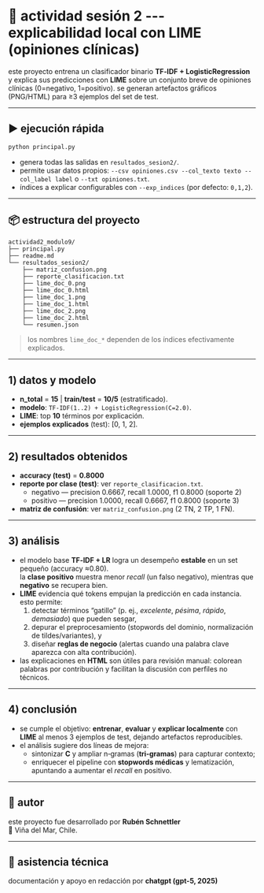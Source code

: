 # 📘 actividad sesión 2 --- explicabilidad local con LIME (opiniones clínicas)

este proyecto entrena un clasificador binario **TF‑IDF + LogisticRegression** y explica sus predicciones
con **LIME** sobre un conjunto breve de opiniones clínicas (0=negativo, 1=positivo). se generan
artefactos gráficos (PNG/HTML) para ≥3 ejemplos del set de test.

---

## ▶️ ejecución rápida

```bash
python principal.py
```

- genera todas las salidas en `resultados_sesion2/`.  
- permite usar datos propios: `--csv opiniones.csv --col_texto texto --col_label label` o `--txt opiniones.txt`.  
- índices a explicar configurables con `--exp_indices` (por defecto: `0,1,2`).  

---

## 📦 estructura del proyecto

```
actividad2_modulo9/
├── principal.py
├── readme.md
└── resultados_sesion2/
    ├── matriz_confusion.png
    ├── reporte_clasificacion.txt
    ├── lime_doc_0.png
    ├── lime_doc_0.html
    ├── lime_doc_1.png
    ├── lime_doc_1.html
    ├── lime_doc_2.png
    ├── lime_doc_2.html
    └── resumen.json
```
> los nombres `lime_doc_*` dependen de los índices efectivamente explicados.

---

## 1) datos y modelo

- **n_total** = **15** | **train/test** = **10/5** (estratificado).  
- **modelo**: `TF-IDF(1..2) + LogisticRegression(C=2.0)`.  
- **LIME**: top **10** términos por explicación.  
- **ejemplos explicados** (test): [0, 1, 2].  

---

## 2) resultados obtenidos

- **accuracy (test)** = **0.8000**  
- **reporte por clase (test)**: ver `reporte_clasificacion.txt`.  
  - negativo — precision 0.6667, recall 1.0000, f1 0.8000 (soporte 2)  
  - positivo — precision 1.0000, recall 0.6667, f1 0.8000 (soporte 3)  
- **matriz de confusión**: ver `matriz_confusion.png` (2 TN, 2 TP, 1 FN).  

---

## 3) análisis

- el modelo base **TF‑IDF + LR** logra un desempeño **estable** en un set pequeño (accuracy ≈0.80).  
  la **clase positivo** muestra menor *recall* (un falso negativo), mientras que **negativo** se recupera bien.  
- **LIME** evidencia qué tokens empujan la predicción en cada instancia. esto permite:  
  1) detectar términos “gatillo” (p. ej., *excelente*, *pésima*, *rápido*, *demasiado*) que pueden sesgar,  
  2) depurar el preprocesamiento (stopwords del dominio, normalización de tildes/variantes), y  
  3) diseñar **reglas de negocio** (alertas cuando una palabra clave aparezca con alta contribución).  
- las explicaciones en **HTML** son útiles para revisión manual: colorean palabras por contribución y
  facilitan la discusión con perfiles no técnicos.  

---

## 4) conclusión

- se cumple el objetivo: **entrenar**, **evaluar** y **explicar localmente** con **LIME** al menos 3
  ejemplos de test, dejando artefactos reproducibles.  
- el análisis sugiere dos líneas de mejora:  
  - sintonizar **C** y ampliar n‑gramas (**tri‑gramas**) para capturar contexto;  
  - enriquecer el pipeline con **stopwords médicas** y lematización, apuntando a aumentar el *recall* en positivo.  

---

## 👤 autor

este proyecto fue desarrollado por **Rubén Schnettler**  
📍 Viña del Mar, Chile.  

---

## 🤖 asistencia técnica

documentación y apoyo en redacción por **chatgpt (gpt-5, 2025)**
